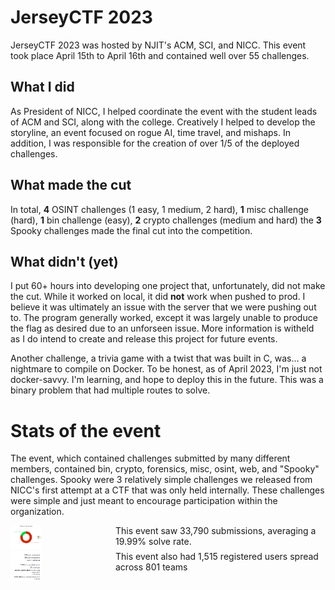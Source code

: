 
# JerseyCTF 2023

JerseyCTF 2023 was hosted by NJIT's ACM, SCI, and NICC. This event took place April 15th to April 16th and contained well over 55 challenges.


## What I did

As President of NICC, I helped coordinate the event with the student leads of ACM and SCI, along with the college. Creatively I helped to develop the storyline, an event focused on rogue AI, time travel, and mishaps. In addition, I was responsible for the creation of over 1/5 of the deployed challenges.

## What made the cut

In total, **4** OSINT challenges (1 easy, 1 medium, 2 hard), **1** misc challenge (hard), **1** bin challenge (easy), **2** crypto challenges (medium and hard) the **3** Spooky challenges made the final cut into the competition. 


## What didn't (yet)

I put 60+ hours into developing one project that, unfortunately, did not make the cut. While it worked on local, it did **not** work when pushed to prod. I believe it was ultimately an issue with the server that we were pushing out to. The program generally worked, except it was largely unable to produce the flag as desired due to an unforseen issue. More information is witheld as I do intend to create and release this project for future events.

Another challenge, a trivia game with a twist that was built in C, was... a nightmare to compile on Docker. To be honest, as of April 2023, I'm just not docker-savvy. I'm learning, and hope to deploy this in the future. This was a binary problem that had multiple routes to solve.


# Stats of the event

The event, which contained challenges submitted by many different members, contained bin, crypto, forensics, misc, osint, web, and "Spooky" challenges. Spooky were 3 relatively simple challenges we released from NICC's first attempt at a CTF that was only held internally. These challenges were simple and just meant to encourage participation within the organization.

<div style="display:grid; grid-template-columns: 1fr 2fr;">
    <div style="max-width: 30%;"> <img src="../JerseyCTF_2023/images/Submission%20Percentages.png">
    </div>
    <div class="desc">This event saw 33,790 submissions, averaging a 19.99% solve rate.</div>
</div>
<div style="display:grid; grid-template-columns: 1fr 2fr;">
    <div style="max-width: 30%;"> <img src="../JerseyCTF_2023/images/participants.png">
    </div>
    <div class="desc">This event also had 1,515 registered users spread across 801 teams</div>
</div>
